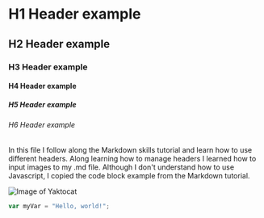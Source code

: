 # H1 Header example
## H2 Header example
### H3 Header example
#### H4 Header example
##### H5 Header example
###### H6 Header example
In this file I follow along the Markdown skills tutorial and learn how to use different headers.
Along learning how to manage headers I learned how to input images to my .md file.
Although I don't understand how to use Javascript, I copied the code block example from the Markdown tutorial.

![Image of Yaktocat](https://octodex.github.com/images/yaktocat.png)

``` javascript
var myVar = "Hello, world!";
```
